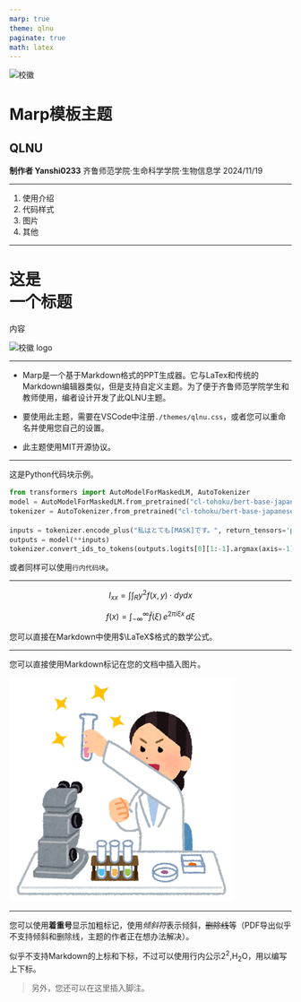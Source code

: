 ```yaml
---
marp: true
theme: qlnu
paginate: true
math: latex
---
```


<!-- _class: lead -->

![校徽](./images/qlnu.png)

# Marp模板主题

## QLNU

**制作者 Yanshi0233**
齐鲁师范学院·生命科学学院·生物信息学
2024/11/19

---

<!-- _class: dir -->

1. 使用介绍
2. 代码样式
3. 图片
4. 其他


---

<!-- _class: title -->

# 这是<br />一个标题

内容

![校徽 logo](./images/qlnu.png)

---

<!-- _header: 使用介绍 -->

+ Marp是一个基于Markdown格式的PPT生成器。它与LaTex和传统的Markdown编辑器类似，但是支持自定义主题。为了便于齐鲁师范学院学生和教师使用，编者设计开发了此QLNU主题。

+ 要使用此主题，需要在VSCode中注册`./themes/qlnu.css`，或者您可以重命名并使用您自己的设置。

+ 此主题使用MIT开源协议。



---

<!-- _header: 代码样式 -->

这是Python代码块示例。

```python
from transformers import AutoModelForMaskedLM, AutoTokenizer
model = AutoModelForMaskedLM.from_pretrained("cl-tohoku/bert-base-japanese-whole-word-masking")
tokenizer = AutoTokenizer.from_pretrained("cl-tohoku/bert-base-japanese-whole-word-masking")

inputs = tokenizer.encode_plus("私はとても[MASK]です。", return_tensors='pt')
outputs = model(**inputs)
tokenizer.convert_ids_to_tokens(outputs.logits[0][1:-1].argmax(axis=-1))
```

或者同样可以使用`行内代码块`。


---

<!-- _header: 数学公式 -->

$$ I_{xx}=\int\int_Ry^2f(x,y)\cdot{}dydx $$

$$
f(x) = \int_{-\infty}^\infty
    \hat f(\xi)\,e^{2 \pi i \xi x}
    \,d\xi
$$

您可以直接在Markdown中使用$\LaTeX$格式的数学公式。

---

<!-- _header: 图片 -->

您可以直接使用Markdown标记在您的文档中插入图片。

![w:300 center](./images/kenkyu_woman_seikou.png)



---

<!-- _header: 其他 -->

您可以使用**着重号**显示加粗标记，使用*倾斜符*表示倾斜，~~删除线~~等（PDF导出似乎不支持倾斜和删除线，主题的作者正在想办法解决）。

似乎不支持Markdown的上标和下标，不过可以使用行内公示$2^2$,H$_2$O，用以编写上下标。

> 另外，您还可以在这里插入脚注。